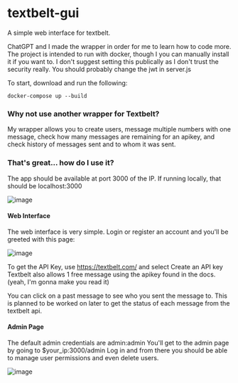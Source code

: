 # textbelt-gui
A simple web interface for textbelt.

ChatGPT and I made the wrapper in order for me to learn how to code more. The project is intended to run with docker, though I you can manually install it if you want to.
I don't suggest setting this publically as I don't trust the security really. You should probably change the jwt in server.js

To start, download and run the following:
```docker-compose
docker-compose up --build
```
### Why not use another wrapper for Textbelt?
My wrapper allows you to create users, message multiple numbers with one message, check how many messages are remaining for an apikey, and check history of messages sent and to whom it was sent.

### That's great... how do I use it?
The app should be available at port 3000 of the IP. If running locally, that should be localhost:3000

![image](https://github.com/ewoodtmg/textbelt-gui/assets/30943390/32c811f7-1d1c-40c1-9e5e-1b2af0b108e5)

#### Web Interface
The web interface is very simple.
Login or register an account and you'll be greeted with this page:

![image](https://github.com/ewoodtmg/textbelt-gui/assets/30943390/6d311f8c-5e93-479c-a109-b9c360d0521a)

To get the API Key, use https://textbelt.com/ and select Create an API key
Textbelt also allows 1 free message using the apikey found in the docs. (yeah, I'm gonna make you read it)

You can click on a past message to see who you sent the message to. This is planned to be worked on later to get the status of each message from the textbelt api.
 
#### Admin Page
The default admin credentials are admin:admin
You'll get to the admin page by going to $your_ip:3000/admin
Log in and from there you should be able to manage user permissions and even delete users.

![image](https://github.com/ewoodtmg/textbelt-gui/assets/30943390/d7c58551-f01b-40aa-a509-94f268edc6b5)

